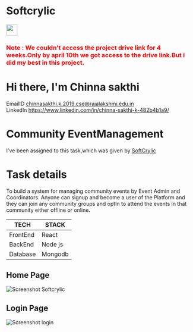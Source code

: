# Softcrylic 

<img src="https://user-images.githubusercontent.com/75113031/232208650-82ce1c3d-8c59-45b3-bd16-2d3ed8538898.png" width="30px" hieght="30px"><h3 style='color:red;'>Note  :  We couldn't access the project drive link for 4 weeks.Only by april 10th we got access to the drive link.But i did my best in this project.</h3>

# Hi there, I'm Chinna sakthi 
EmailID  <chinnasakthi.k.2019.cse@rajalakshmi.edu.in> <br>
LinkedIn <https://www.linkedin.com/in/chinna-sakthi-k-482b4b1a9/>

# Community EventManagement #
 I've been assigned to this task,which was given by [SoftCrylic](https://www.softcrylic.com/)<br>
 
 
 
# Task details
To build a system for managing community events by Event Admin and Coordinators. Anyone can signup and
become a user of the Platform and they can join any community groups and optIn to attend the events in that
community either offline or online.

|     TECH | STACK     |
| ---      | ---       |
| FrontEnd | React     |
| BackEnd  | Node js   |
| Database | Mongodb   |


## Home Page
![Screenshot Softcrylic](https://user-images.githubusercontent.com/75113031/232203311-815dab15-d86e-4b7e-8766-c10358bfb7f9.png)
## Login Page
![Screenshot login](https://user-images.githubusercontent.com/75113031/232203326-fe78f6b5-c784-44aa-8f41-311936bf2082.png)


